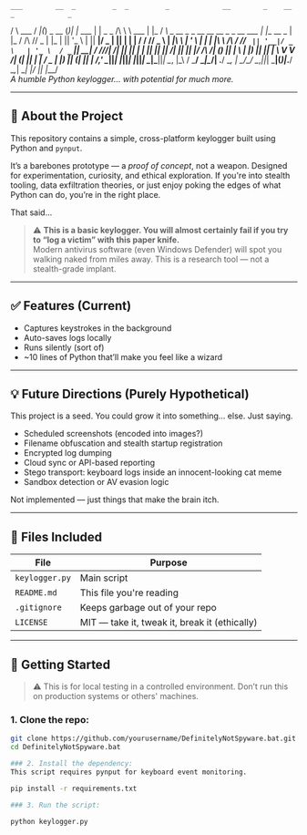     ___        __  _         _  _         _             __        _    __                                              _             _   
   /   \ ___  / _|(_) _ __  (_)| |_  ___ | | _   _   /\ \ \ ___  | |_ / _\ _ __   _   _ __      __ __ _  _ __  ___    | |__    __ _ | |_ 
  / /\ // _ \| |_ | || '_ \ | || __|/ _ \| || | | | /  \/ // _ \ | __|\ \ | '_ \ | | | |\ \ /\ / // _` || '__|/ _ \   | '_ \  / _` || __|
 / /_//|  __/|  _|| || | | || || |_|  __/| || |_| |/ /\  /| (_) || |_ _\ \| |_) || |_| | \ V  V /| (_| || |  |  __/ _ | |_) || (_| || |_ 
/___,'  \___||_|  |_||_| |_||_| \__|\___||_| \__, |\_\ \/  \___/  \__|\__/| .__/  \__, |  \_/\_/  \__,_||_|   \___|(_)|_.__/  \__,_| \__|
                                             |___/                        |_|     |___/                                                   
*A humble Python keylogger… with potential for much more.*

---

## 👀 About the Project  
This repository contains a simple, cross-platform keylogger built using Python and `pynput`.

It’s a barebones prototype — a *proof of concept*, not a weapon. Designed for experimentation, curiosity, and ethical exploration. If you're into stealth tooling, data exfiltration theories, or just enjoy poking the edges of what Python can do, you’re in the right place.

That said…

> ⚠️ **This is a basic keylogger. You will almost certainly fail if you try to “log a victim” with this paper knife.**  
> Modern antivirus software (even Windows Defender) will spot you walking naked from miles away. This is a research tool — not a stealth-grade implant.

---

## ✅ Features (Current)
- Captures keystrokes in the background
- Auto-saves logs locally
- Runs silently (sort of)
- ~10 lines of Python that’ll make you feel like a wizard

---

## 💡 Future Directions (Purely Hypothetical)
This project is a seed. You could grow it into something… else. Just saying.

- Scheduled screenshots (encoded into images?)
- Filename obfuscation and stealth startup registration
- Encrypted log dumping
- Cloud sync or API-based reporting
- Stego transport: keyboard logs inside an innocent-looking cat meme
- Sandbox detection or AV evasion logic

Not implemented — just things that make the brain itch.  

---

## 📁 Files Included
| File | Purpose |
|------|---------|
| `keylogger.py` | Main script |
| `README.md` | This file you're reading |
| `.gitignore` | Keeps garbage out of your repo |
| `LICENSE` | MIT — take it, tweak it, break it (ethically) |

---

## 🚀 Getting Started

> ⚠️ This is for local testing in a controlled environment. Don’t run this on production systems or others' machines.

### 1. Clone the repo:
```bash
git clone https://github.com/yourusername/DefinitelyNotSpyware.bat.git
cd DefinitelyNotSpyware.bat

### 2. Install the dependency:
This script requires pynput for keyboard event monitoring.

pip install -r requirements.txt

### 3. Run the script:

python keylogger.py
